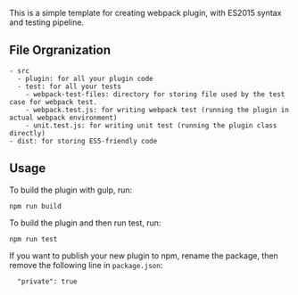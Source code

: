 This is a simple template for creating webpack plugin, with ES2015 syntax and testing pipeline.

## File Orgranization

```
- src
  - plugin: for all your plugin code
  - test: for all your tests
    - webpack-test-files: directory for storing file used by the test case for webpack test.
    - webpack.test.js: for writing webpack test (running the plugin in actual webpack environment)
    - unit.test.js: for writing unit test (running the plugin class directly)
- dist: for storing ES5-friendly code
```

## Usage

To build the plugin with gulp, run:
```
npm run build
```

To build the plugin and then run test, run:
```
npm run test
```

If you want to publish your new plugin to npm, rename the package, then remove the following line in `package.json`:
```
  "private": true
```